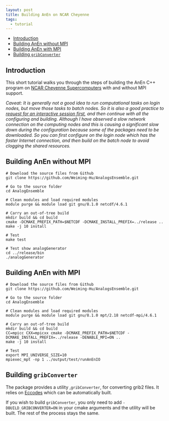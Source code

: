 ```yaml
---
layout: post
title: Building AnEn on NCAR Cheyenne
tags:
  - tutorial
---
```


<!-- vim-markdown-toc GitLab -->

* [Introduction](#introduction)
* [Building AnEn without MPI](#building-anen-without-mpi)
* [Building AnEn with MPI](#building-anen-with-mpi)
* [Building `gribConverter`](#building-gribconverter)


<!-- vim-markdown-toc -->

Introduction
------------

This short tutorial walks you through the steps of building the AnEn C++ program on [NCAR Cheyenne Supercomputers](https://www2.cisl.ucar.edu/resources/computational-systems/cheyenne/cheyenne) with and without MPI support.

*Caveat: It is generally not a good idea to run computational tasks on login nodes, but move those tasks to batch nodes. So it is also a good practice to [request for an interactive session first](https://www2.cisl.ucar.edu/resources/computational-systems/cheyenne/running-jobs/submitting-jobs-pbs), and then continue with all the configuring and building. Although I have observed a slow network connection on the computing nodes and this is causing a significant slow down during the configuration because some of the packages need to be downloaded. So you can first configure on the login node which has the faster Internet connection, and then build on the batch node to avoid clogging the shared resources.*


Building AnEn without MPI
------------

```
# Download the source files from Github
git clone https://github.com/Weiming-Hu/AnalogsEnsemble.git

# Go to the source folder
cd AnalogEnsemble

# Clean modules and load required modules
module purge && module load git gnu/8.1.0 netcdf/4.6.1

# Carry an out-of-tree build
mkdir build && cd build
cmake -DCMAKE_PREFIX_PATH=$NETCDF -DCMAKE_INSTALL_PREFIX=../release ..
make -j 10 install

# Test
make test

# Test show analogGenerator
cd ../release/bin
./analogGenerator
```

Building AnEn with MPI
------------

```
# Download the source files from Github
git clone https://github.com/Weiming-Hu/AnalogsEnsemble.git

# Go to the source folder
cd AnalogEnsemble

# Clean modules and load required modules
module purge && module load git gnu/8.1.0 mpt/2.18 netcdf-mpi/4.6.1

# Carry an out-of-tree build
mkdir build && cd build
CC=mpicc CXX=mpicxx cmake -DCMAKE_PREFIX_PATH=$NETCDF -DCMAKE_INSTALL_PREFIX=../release -DENABLE_MPI=ON ..
make -j 10 install

# Test 
export MPI_UNIVERSE_SIZE=10
mpiexec_mpt -np 1 ../output/test/runAnEnIO
```

Building `gribConverter`
------------

The package provides a utility ,`gribConverter`, for converting grib2 files. It relies on [Eccodes](https://confluence.ecmwf.int/display/ECC/ecCodes+installation) which can be automatically built.

If you wish to build `gribConverter`, you only need to add `-DBUILD_GRIBCONVERTER=ON` in your cmake arguments and the utility will be built. The rest of the process stays the same.
